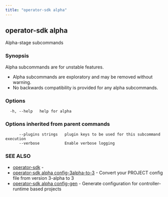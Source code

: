 ```yaml
---
title: "operator-sdk alpha"
---
```

## operator-sdk alpha

Alpha-stage subcommands

### Synopsis

Alpha subcommands are for unstable features.

- Alpha subcommands are exploratory and may be removed without warning.
- No backwards compatibility is provided for any alpha subcommands.

### Options

```
  -h, --help   help for alpha
```

### Options inherited from parent commands

```
      --plugins strings   plugin keys to be used for this subcommand execution
      --verbose           Enable verbose logging
```

### SEE ALSO

* [operator-sdk](../operator-sdk)	 - 
* [operator-sdk alpha config-3alpha-to-3](../operator-sdk_alpha_config-3alpha-to-3)	 - Convert your PROJECT config file from version 3-alpha to 3
* [operator-sdk alpha config-gen](../operator-sdk_alpha_config-gen)	 - Generate configuration for controller-runtime based projects

